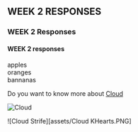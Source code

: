 ## WEEK 2 RESPONSES

### WEEK 2 Responses 

#### WEEK 2 responses 

apples  
oranges  
bannanas  

Do you want to know more about [Cloud](https://finalfantasy.fandom.com/wiki/Cloud_Strife)

![Cloud](https://static.wikia.nocookie.net/finalfantasy/images/e/ec/Cloud_Strife_from_FFVII_Rebirth_promo_render.png/revision/latest?cb=20230916055526)

![Cloud Strife][assets/Cloud KHearts.PNG]
